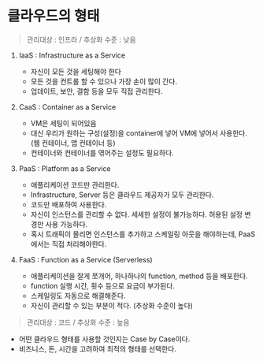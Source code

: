 # 클라우드의 형태

> 관리대상 : 인프라 / 추상화 수준 : 낮음

1. IaaS : Infrastructure as a Service
    - 자신이 모든 것을 세팅해야 한다
    - 모든 것을 컨트롤 할 수 있으나 가장 손이 많이 간다.
    - 업데이트, 보안, 결함 등을 모두 직접 관리한다.

2. CaaS : Container as a Service
    - VM은 세팅이 되어있음
    - 대신 우리가 원하는 구성(설정)을 container에 넣어 VM에 넣어서 사용한다. (웹 컨테이너, 앱 컨테이너 등)
    - 컨테이너와 컨테이너를 엮어주는 설정도 필요하다.

3. PaaS : Platform as a Service
    - 애플리케이션 코드만 관리한다.
    - Infrastructure, Server 등은 클라우드 제공자가 모두 관리한다.
    - 코드만 배포하여 사용한다.
    - 자신이 인스턴스를 관리할 수 없다. 세세한 설정이 불가능하다. 허용된 설정 변경만 사용 가능하다.
    - 혹시 트래픽이 몰리면 인스턴스를 추가하고 스케일링 아웃을 해야하는데, PaaS에서는 직접 처리해야한다.

4. FaaS : Function as a Service (Serverless)
    - 애플리케이션을 잘게 쪼개어, 하나하나의 function, method 등을 배포한다.
    - function 실행 시간, 횟수 등으로 요금이 부가된다.
    - 스케일링도 자동으로 해결해준다. 
    - 자신이 관리할 수 있는 부분이 적다. (추상화 수준이 높다)

> 관리대상 : 코드 / 추상화 수준 : 높음

- 어떤 클라우드 형태를 사용할 것인지는 Case by Case이다.
- 비즈니스, 돈, 시간을 고려하여 최적의 형태를 선택한다.

